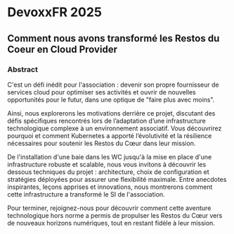 # DevoxxFR 2025

## Comment nous avons transformé les Restos du Coeur en Cloud Provider

### Abstract

C'est un défi inédit pour l'association : devenir son propre fournisseur de services cloud pour optimiser ses activités et ouvrir de nouvelles opportunités pour le futur, dans une optique de "faire plus avec moins".

Ainsi, nous explorerons les motivations derrière ce projet, discutant des défis spécifiques rencontrés lors de l’adaptation d’une infrastructure technologique complexe à un environnement associatif. Vous découvrirez pourquoi et comment Kubernetes a apporté l’évolutivité et la résilience nécessaires pour soutenir les Restos du Cœur dans leur mission.

De l'installation d'une baie dans les WC jusqu'à la mise en place d'une infrastructure robuste et scalable, nous vous invitons à découvrir les dessous techniques du projet : architecture, choix de configuration et stratégies déployées pour assurer une flexibilité maximale. Entre anecdotes inspirantes, leçons apprises et innovations, nous montrerons comment cette infrastructure a transformé le SI de l'association.

Pour terminer, rejoignez-nous pour découvrir comment cette aventure technologique hors norme a permis de propulser les Restos du Cœur vers de nouveaux horizons numériques, tout en restant fidèle à leur mission.
